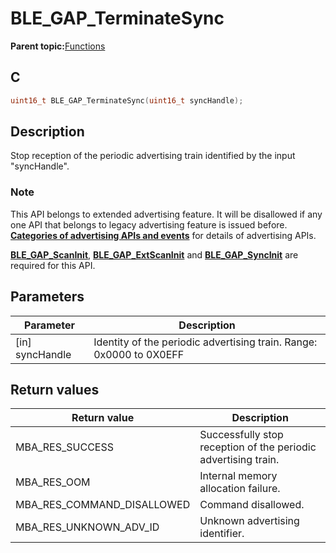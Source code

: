 # BLE\_GAP\_TerminateSync

**Parent topic:**[Functions](GUID-D235316A-5434-4ADA-AEF5-10D073D0126B.md)

## C

```c
uint16_t BLE_GAP_TerminateSync(uint16_t syncHandle);
```

## Description

Stop reception of the periodic advertising train identified by the input "syncHandle".

### Note

This API belongs to extended advertising feature. It will be disallowed if any one API that belongs to legacy advertising feature is issued before. **__[Categories of advertising APIs and events](GUID-FD421446-446E-4881-8545-936E69D4C93F.md)__** for details of advertising APIs.

**[BLE\_GAP\_ScanInit](GUID-66B9DFB3-E85F-43CF-9BB1-1DF08A1B1E17.md)**, **[BLE\_GAP\_ExtScanInit](GUID-07438979-F739-480E-A2C2-0329A5939525.md)** and **[BLE\_GAP\_SyncInit](GUID-66B9DFB3-E85F-43CF-9BB1-1DF08A1B1E17.md)** are required for this API.

## Parameters

|Parameter|Description|
|---------|-----------|
|\[in\] syncHandle|Identity of the periodic advertising train. Range: 0x0000 to 0X0EFF|

## Return values

|Return value|Description|
|------------|-----------|
|MBA\_RES\_SUCCESS|Successfully stop reception of the periodic advertising train.|
|MBA\_RES\_OOM|Internal memory allocation failure.|
|MBA\_RES\_COMMAND\_DISALLOWED|Command disallowed.|
|MBA\_RES\_UNKNOWN\_ADV\_ID|Unknown advertising identifier.|

